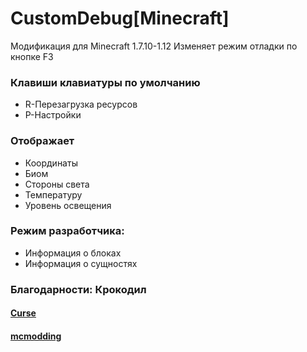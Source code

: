 # CustomDebug[Minecraft]
Модификация для Minecraft 1.7.10-1.12
Изменяет режим отладки по кнопке F3

### Клавиши клавиатуры по умолчанию
- R-Перезагрузка ресурсов
- P-Настройки

### Отображает
- Координаты
- Биом
- Стороны света
- Температуру
- Уровень освещения

### Режим разработчика:
- Информация о блоках
- Информация о сущностях

### Благодарности: Крокодил

#### [Curse](https://minecraft.curseforge.com/projects/customdebug)
#### [mcmodding](https://forum.mcmodding.ru/threads/1-7-10-1-12-2-customdebug.10081/)
